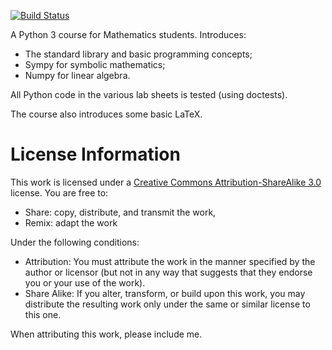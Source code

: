 [![Build
Status](https://travis-ci.org/drvinceknight/cfm.svg?branch=master)](https://travis-ci.org/drvinceknight/cfm)

A Python 3 course for Mathematics students. Introduces:

- The standard library and basic programming concepts;
- Sympy for symbolic mathematics;
- Numpy for linear algebra.

All Python code in the various lab sheets is tested (using doctests).

The course also introduces some basic LaTeX.

# License Information

This work is licensed under a [Creative Commons Attribution-ShareAlike 3.0](http://creativecommons.org/licenses/by-sa/3.0/us/) license.  You are free to:

* Share: copy, distribute, and transmit the work,
* Remix: adapt the work

Under the following conditions:

* Attribution: You must attribute the work in the manner specified by the author or licensor (but not in any way that suggests that they endorse you or your use of the work).
* Share Alike: If you alter, transform, or build upon this work, you may distribute the resulting work only under the same or similar license to this one.

When attributing this work, please include me.
